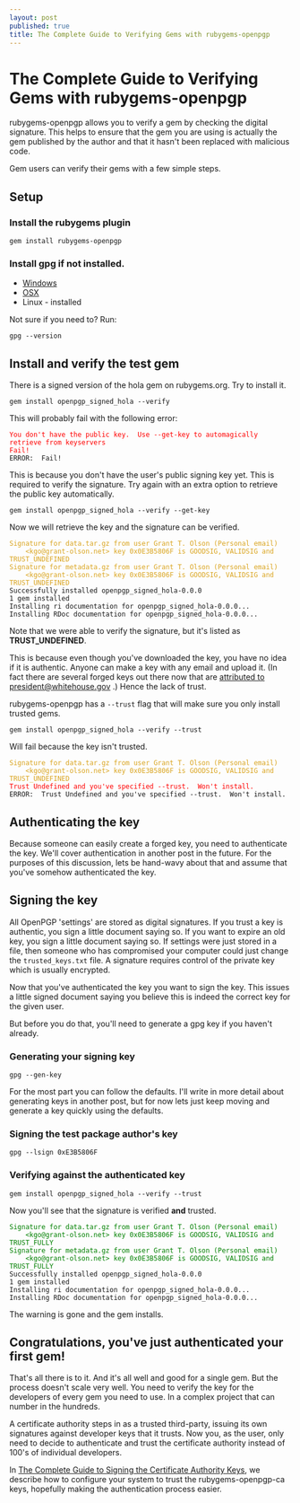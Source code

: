 ```yaml
---
layout: post
published: true
title: The Complete Guide to Verifying Gems with rubygems-openpgp
---
```


The Complete Guide to Verifying Gems with rubygems-openpgp
==========================================================

rubygems-openpgp allows you to verify a gem by checking the digital
signature.  This helps to ensure that the gem you are using is
actually the gem published by the author and that it hasn't been
replaced with malicious code.

Gem users can verify their gems with a few simple steps.

## Setup

### Install the rubygems plugin

    gem install rubygems-openpgp

### Install gpg if not installed.

* [Windows](http://www.gpg4win.org)
* [OSX](https://www.gpgtools.org/)
* Linux - installed

Not sure if you need to? Run:

    gpg --version
    
## Install and verify the test gem

There is a signed version of the hola gem on rubygems.org.  Try to
install it.

    gem install openpgp_signed_hola --verify

This will probably fail with the following error:

<pre><code><span style='color:red;'>You don't have the public key.  Use --get-key to automagically retrieve from keyservers
Fail!</span>
ERROR:  Fail!
</code></pre>

This is because you don't have the user's public signing key yet. This
is required to verify the signature. Try again with an extra option to
retrieve the public key automatically.

    gem install openpgp_signed_hola --verify --get-key

Now we will retrieve the key and the signature can be verified.

<pre><code><span style='color:GoldenRod;'>Signature for data.tar.gz from user Grant T. Olson (Personal email)
    &lt;kgo@grant-olson.net&gt; key 0x0E3B5806F is GOODSIG, VALIDSIG and TRUST_UNDEFINED
Signature for metadata.gz from user Grant T. Olson (Personal email)
    &lt;kgo@grant-olson.net&gt; key 0x0E3B5806F is GOODSIG, VALIDSIG and TRUST_UNDEFINED</span>
Successfully installed openpgp_signed_hola-0.0.0
1 gem installed
Installing ri documentation for openpgp_signed_hola-0.0.0...
Installing RDoc documentation for openpgp_signed_hola-0.0.0...
</code></pre>    

Note that we were able to verify the signature, but it's listed as
**TRUST_UNDEFINED**.

This is because even though you've downloaded the key, you have no
idea if it is authentic. Anyone can make a key with any email and
upload it. (In fact there are several forged keys out there now that
are
[attributed to president@whitehouse.gov](http://pool.sks-keyservers.net:11371/pks/lookup?op=vindex&search=president%40whitehouse.gov&fingerprint=on)
.)  Hence the lack of trust.

rubygems-openpgp has a `--trust` flag that will make sure you only
install trusted gems.

    gem install openpgp_signed_hola --verify --trust

Will fail because the key isn't trusted.

<pre><code><span style='color:GoldenRod;'>Signature for data.tar.gz from user Grant T. Olson (Personal email)
    &lt;kgo@grant-olson.net&gt; key 0x0E3B5806F is GOODSIG, VALIDSIG and TRUST_UNDEFINED</span>
<span style='color:red'>Trust Undefined and you've specified --trust.  Won't install.</span>
ERROR:  Trust Undefined and you've specified --trust.  Won't install.
</code></pre>


## Authenticating the key

Because someone can easily create a forged key, you need to
authenticate the key. We'll cover authentication in another post in
the future. For the purposes of this discussion, lets be hand-wavy
about that and assume that you've somehow authenticated the key.

## Signing the key

All OpenPGP 'settings' are stored as digital signatures.  If you trust
a key is authentic, you sign a little document saying so.  If you want
to expire an old key, you sign a little document saying so.  If
settings were just stored in a file, then someone who has compromised
your computer could just change the `trusted_keys.txt` file.  A
signature requires control of the private key which is usually
encrypted.

Now that you've authenticated the key you want to sign the key. This
issues a little signed document saying you believe this is indeed the
correct key for the given user.

But before you do that, you'll need to generate a gpg key if you
haven't already.

### Generating your signing key

    gpg --gen-key

For the most part you can follow the defaults.  I'll write in more
detail about generating keys in another post, but for now lets just
keep moving and generate a key quickly using the defaults.

### Signing the test package author's key

    gpg --lsign 0xE3B5806F

### Verifying against the authenticated key

    gem install openpgp_signed_hola --verify --trust

Now you'll see that the signature is verified **and** trusted.

<pre><code><span style='color:green;'>Signature for data.tar.gz from user Grant T. Olson (Personal email)
    &lt;kgo@grant-olson.net&gt; key 0x0E3B5806F is GOODSIG, VALIDSIG and TRUST_FULLY
Signature for metadata.gz from user Grant T. Olson (Personal email)
    &lt;kgo@grant-olson.net&gt; key 0x0E3B5806F is GOODSIG, VALIDSIG and TRUST_FULLY</span>
Successfully installed openpgp_signed_hola-0.0.0
1 gem installed
Installing ri documentation for openpgp_signed_hola-0.0.0...
Installing RDoc documentation for openpgp_signed_hola-0.0.0...
</code></pre>

The warning is gone and the gem installs.

## Congratulations, you've just authenticated your first gem!

That's all there is to it.  And it's all well and good for a single
gem.  But the process doesn't scale very well.  You need to verify the
key for the developers of every gem you need to use.  In a complex
project that can number in the hundreds.

A certificate authority steps in as a trusted third-party, issuing
its own signatures against developer keys that it trusts.  Now you, as
the user, only need to decide to authenticate and trust the
certificate authority instead of 100's of individual developers.

In [The Complete Guide to Signing the Certificate Authority Keys](./the-complete-guide-to-signing-the-certificate-authority-keys.html),
we describe how to configure your system to trust the
rubygems-openpgp-ca keys, hopefully making the authentication process
easier.
